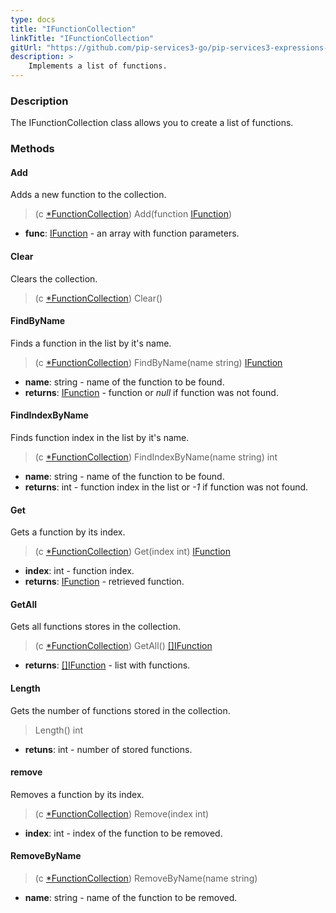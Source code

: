 ```yaml
---
type: docs
title: "IFunctionCollection"
linkTitle: "IFunctionCollection"
gitUrl: "https://github.com/pip-services3-go/pip-services3-expressions-go"
description: > 
    Implements a list of functions.
---
```


### Description

The IFunctionCollection class allows you to create a list of functions.

### Methods

#### Add
Adds a new function to the collection.

> (c [*FunctionCollection]()) Add(function [IFunction](../ifunction))

- **func**: [IFunction](../ifunction) - an array with function parameters.


#### Clear
Clears the collection.

> (c [*FunctionCollection]()) Clear()


#### FindByName
Finds a function in the list by it's name.

> (c [*FunctionCollection]()) FindByName(name string) [IFunction](../ifunction)

- **name**: string - name of the function to be found.
- **returns**: [IFunction](../ifunction) - function or *null* if function was not found.

#### FindIndexByName
Finds function index in the list by it's name. 

> (c [*FunctionCollection]()) FindIndexByName(name string) int

- **name**: string - name of the function to be found.
- **returns**: int - function index in the list or *-1* if function was not found.

#### Get
Gets a function by its index.

> (c [*FunctionCollection]()) Get(index int) [IFunction](../ifunction)

- **index**: int - function index.
- **returns**: [IFunction](../ifunction) - retrieved function.

#### GetAll
Gets all functions stores in the collection.

> (c [*FunctionCollection]()) GetAll() [[]IFunction](../ifunction)

- **returns**: [[]IFunction](../ifunction) - list with functions.

#### Length
Gets the number of functions stored in the collection.
> Length() int

- **retuns**: int - number of stored functions.


#### remove
Removes a function by its index.
> (c [*FunctionCollection]()) Remove(index int)

- **index**: int - index of the function to be removed.

#### RemoveByName

> (c [*FunctionCollection]()) RemoveByName(name string)

- **name**: string - name of the function to be removed.
